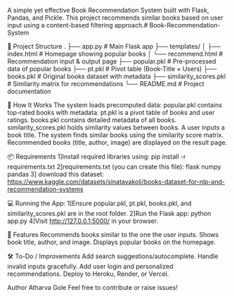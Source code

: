 A simple yet effective Book Recommendation System built with Flask, Pandas, and Pickle. This project recommends similar books based on user input using a content-based filtering approach.# Book-Recommendation-System
 
📂 Project Structure
.
├── app.py                  # Main Flask app
├── templates/
│   ├── index.html          # Homepage showing popular books
│   └── recommend.html      # Recommendation input & output page
├── popular.pkl             # Pre-processed data of popular books
├── pt.pkl                  # Pivot table (Book-Title × Users)
├── books.pkl               # Original books dataset with metadata
├── similarity_scores.pkl   # Similarity matrix for recommendations
└── README.md               # Project documentation

🧠 How It Works
The system loads precomputed data:
popular.pkl contains top-rated books with metadata.
pt.pkl is a pivot table of books and user ratings.
books.pkl contains detailed metadata of all books.
similarity_scores.pkl holds similarity values between books.
A user inputs a book title.
The system finds similar books using the similarity score matrix.
Recommended books (title, author, image) are displayed on the result page.

📦 Requirements
1]Install required libraries using:
pip install -r requirements.txt
2]requirements.txt (you can create this file):
flask
numpy
pandas
3] download this dataset:
https://www.kaggle.com/datasets/sinatavakoli/books-dataset-for-nlp-and-recommendation-systems

💻 Running the App:
1]Ensure popular.pkl, pt.pkl, books.pkl, and similarity_scores.pkl are in the root folder.
2]Run the Flask app:
    python app.py
4]Visit http://127.0.0.1:5000/ in your browser.

🌟 Features
Recommends books similar to the one the user inputs.
Shows book title, author, and image.
Displays popular books on the homepage.

🛠️ To-Do / Improvements
Add search suggestions/autocomplete.
Handle invalid inputs gracefully.
Add user login and personalized recommendations.
Deploy to Heroku, Render, or Vercel.

 Author
Atharva Gole
Feel free to contribute or raise issues!
